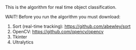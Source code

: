 This is the algorithm for real time object classification. 

WAIT! Before you run the algorithm you must download: 
1. Sort (real-time tracking): https://github.com/abewley/sort
2. OpenCV: https://github.com/opencv/opencv
3. Tkinter
4. Ultralytics
